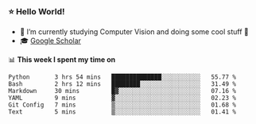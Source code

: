 ### ⭐️ Hello World!

<!--
**hologerry/hologerry** is a ✨ _special_ ✨ repository because its `README.md` (this file) appears on your GitHub profile.

Here are some ideas to get you started:

- 🔭 I’m currently working and studying on Computer Vision
- 🌱 I’m currently learning at Peking University
- 💬 Ask me about 
- 📫 How to reach me: E-mail
- 😄 Pronouns: he/his
- ⚡ Fun fact: Music is the Power
-->


- 🔭 I’m currently studying Computer Vision and doing some cool stuff 🤖
- 🎓 [Google Scholar](https://scholar.google.com/citations?user=3ykqW9wAAAAJ&hl=en)


📊 **This week I spent my time on**

<!--START_SECTION:waka-->

```text
Python       3 hrs 54 mins   ██████████████░░░░░░░░░░░   55.77 %
Bash         2 hrs 12 mins   ████████░░░░░░░░░░░░░░░░░   31.49 %
Markdown     30 mins         █▓░░░░░░░░░░░░░░░░░░░░░░░   07.16 %
YAML         9 mins          ▓░░░░░░░░░░░░░░░░░░░░░░░░   02.23 %
Git Config   7 mins          ▒░░░░░░░░░░░░░░░░░░░░░░░░   01.68 %
Text         5 mins          ▒░░░░░░░░░░░░░░░░░░░░░░░░   01.41 %
```

<!--END_SECTION:waka-->
